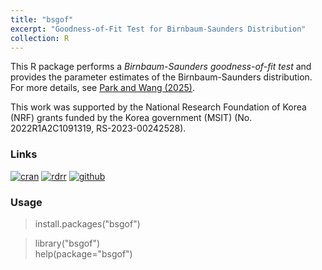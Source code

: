 ```yaml
---
title: "bsgof" 
excerpt: "Goodness-of-Fit Test for Birnbaum-Saunders Distribution"
collection: R
---
```

This R package performs a <i>Birnbaum-Saunders goodness-of-fit test</i> and
provides the parameter estimates of the Birnbaum-Saunders distribution. 
For more details, see [Park and Wang (2025)](https://doi.org/10.1007/978-3-031-70288-4_19).

This work was supported by the National Research Foundation of Korea (NRF) grants funded
by the Korea government (MSIT) (No. 2022R1A2C1091319, RS-2023-00242528).
 
### Links
[![cran](https://cranlogs.r-pkg.org/badges/grand-total/bsgof)](https://cran.r-project.org/web/packages/bsgof/) 
[![rdrr](https://img.shields.io/badge/%20-rdrr.io-yellowgreen.svg)](https://rdrr.io/cran/bsgof/)
[![github](https://img.shields.io/badge/%20-github-lightgrey.svg)](https://github.com/appliedstat/R/tree/master/bsgof)

### Usage
> install.packages(\"bsgof\") 

> library(\"bsgof\")  <br />
> help(package=\"bsgof\") 
